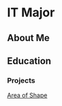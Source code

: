 # IT Major
## About Me
## Education
### Projects
[Area of Shape](https://www.programiz.com/online-compiler/0EGfGxLFukjy9)
